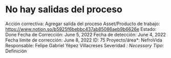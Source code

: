 # No hay salidas del proceso

Acción correctiva: Agregar salida del proceso
Asset/Producto de trabajo: https://www.notion.so/b5925f6bebbc437ab85086aeb9b6626e 
Estado: Done
Fecha de Corrección: June 5, 2022
Fecha de detección: June 4, 2022
Fecha límite de corrección: June 8, 2022
ID: 75
Proyecto/área*: NefroVida
Responsable: Felipe Gabriel Yépez Villacreses
Severidad *: Necessary
Tipo*: Definición